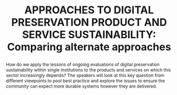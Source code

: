 ---
abstract: How do we apply the lessons of ongoing evaluations of digital preservation
  sustainability within single institutions to the products and services on which
  this sector increasingly depends? The speakers will look at this key question from
  different viewpoints to pool best practice and explore the issues to ensure the
  community can expect more durable systems however they are delivered.
creators:
- O’Sullivan, Jack
- Rieger, Oya Y.
- Stewart, Kelly
- Guicherd-Callin, Thib
- Giaretta, David
- Kilbride, William
date: null
document_url: https://www.ideals.illinois.edu/items/128287/bitstreams/428939/data.pdf
grand_parent: iPRES
institutions: []
keywords:
- sustainability
- products
- services
- standards
landing_page_url: https://hdl.handle.net/2142/121083
language: eng
layout: publication
license: CC-BY 4.0 International
notes_url: null
parent: iPRES 2023
presentation_url: null
publication_type: unknown
size: null
source_name: iPRES
title: 'APPROACHES TO DIGITAL PRESERVATION PRODUCT AND SERVICE SUSTAINABILITY: Comparing
  alternate approaches'
year: 2023
---